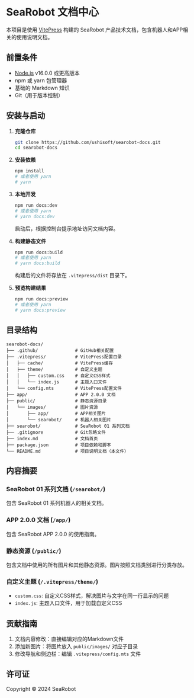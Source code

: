 # SeaRobot 文档中心

本项目是使用 [VitePress](https://vitepress.dev/) 构建的 SeaRobot 产品技术文档，包含机器人和APP相关的使用说明文档。

## 前置条件

- [Node.js](https://nodejs.org/) v16.0.0 或更高版本
- npm 或 yarn 包管理器
- 基础的 Markdown 知识
- Git（用于版本控制）

## 安装与启动

1. **克隆仓库**
   ```bash
   git clone https://github.com/ushisoft/searobot-docs.git
   cd searobot-docs
   ```

2. **安装依赖**
   ```bash
   npm install
   # 或者使用 yarn
   # yarn
   ```

3. **本地开发**
   ```bash
   npm run docs:dev
   # 或者使用 yarn
   # yarn docs:dev
   ```
   启动后，根据控制台提示地址访问文档内容。

4. **构建静态文件**
   ```bash
   npm run docs:build
   # 或者使用 yarn
   # yarn docs:build
   ```
   构建后的文件将存放在 `.vitepress/dist` 目录下。

5. **预览构建结果**
   ```bash
   npm run docs:preview
   # 或者使用 yarn
   # yarn docs:preview
   ```

## 目录结构

```
searobot-docs/
├── .github/              # GitHub相关配置
├── .vitepress/           # VitePress配置目录
│   ├── cache/            # VitePress缓存
│   ├── theme/            # 自定义主题
│   │   ├── custom.css    # 自定义CSS样式
│   │   └── index.js      # 主题入口文件
│   └── config.mts        # VitePress配置文件
├── app/                  # APP 2.0.0 文档
├── public/               # 静态资源目录
│   └── images/           # 图片资源
│       ├── app/          # APP相关图片
│       └── searobot/     # 机器人相关图片  
├── searobot/             # SeaRobot 01 系列文档
├── .gitignore            # Git忽略文件
├── index.md              # 文档首页
├── package.json          # 项目依赖和脚本
└── README.md             # 项目说明文档（本文件）
```

## 内容摘要

### SeaRobot 01 系列文档 (`/searobot/`)

包含 SeaRobot 01 系列机器人的相关文档。

### APP 2.0.0 文档 (`/app/`)

包含 SeaRobot APP 2.0.0 的使用指南。

### 静态资源 (`/public/`)

包含文档中使用的所有图片和其他静态资源。图片按照文档类别进行分类存放。

### 自定义主题 (`/.vitepress/theme/`)

- `custom.css`: 自定义CSS样式，解决图片与文字在同一行显示的问题
- `index.js`: 主题入口文件，用于加载自定义CSS

## 贡献指南

1. 文档内容修改：直接编辑对应的Markdown文件
2. 添加新图片：将图片放入 `public/images/` 对应子目录
3. 修改导航和侧边栏：编辑 `.vitepress/config.mts` 文件

## 许可证

Copyright © 2024 SeaRobot 
